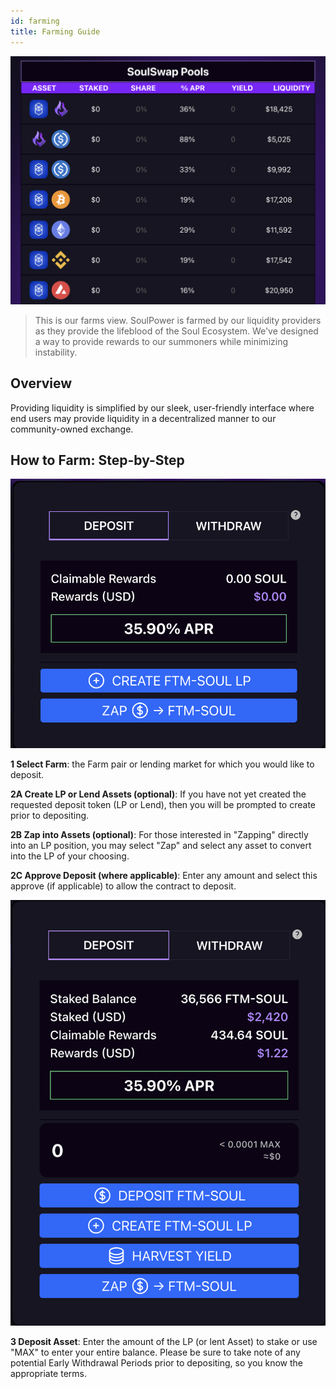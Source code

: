 ```yaml
---
id: farming
title: Farming Guide
---
```


<p>
	<a href="https://soul.sh/farms"><img src='/static/img/farms-new.png' alt="farms guide" /></a>
</p>

> This is our farms view. SoulPower is farmed by our liquidity providers as they provide the lifeblood of the Soul Ecosystem. We've designed a way to provide rewards to our summoners while minimizing instability.

## Overview
Providing liquidity is simplified by our sleek, user-friendly interface where end users may provide liquidity in a decentralized manner to our community-owned exchange.

## How to Farm: Step-by-Step

<p>
	<a href="https://soul.sh/farms"><img src='/static/img/farms-deposit.png' width='900px' alt="farm deposit" /></a>
</p>

**1 Select Farm**: the Farm pair or lending market for which you would like to deposit.

**2A Create LP or Lend Assets (optional)**: If you have not yet created the requested deposit token (LP or Lend), then you will be prompted to create prior to depositing.

**2B Zap into Assets (optional)**: For those interested in "Zapping" directly into an LP position, you may select "Zap" and select any asset to convert into the LP of your choosing.

**2C Approve Deposit (where applicable)**: Enter any amount and select this approve (if applicable) to allow the contract to deposit. 

<p>
	<a href="https://soul.sh/farms"><img src='/static/img/farms-deposited.png' width='900px' alt="farm deposited" /></a>
</p>

**3 Deposit Asset**: Enter the amount of the LP (or lent Asset) to stake or use "MAX" to enter your entire balance. Please be sure to take note of any potential Early Withdrawal Periods prior to depositing, so you know the appropriate terms.